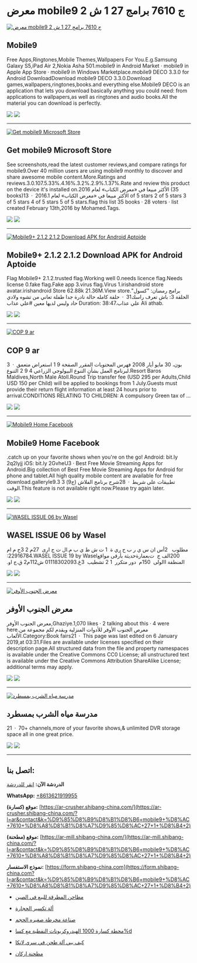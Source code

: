 # معرض mobile9 ج 7610 برامج 27 1 ش 2

<a href="https://swt.shibang-china.com/?l=ar&img&k=%D9%85%D8%B9%D8%B1%D8%B6+mobile9+%D8%AC+7610+%D8%A8%D8%B1%D8%A7%D9%85%D8%AC+27+1+%D8%B4+2" target="_blank">![معرض mobile9 ج 7610 برامج 27 1 ش 2](http://static.shibang-china.com/all-800x300/529.jpg)</a>

## Mobile9
Free Apps,Ringtones,Mobile Themes,Wallpapers For You.E.g.Samsung Galaxy S5,iPad Air 2,Nokia Asha 501.mobile9 in Android Market &middot; mobile9 in Apple App Store &middot; mobile9 in Windows Marketplace.mobile9 DECO 3.3.0 for Android DownloadDownload mobile9 DECO 3.3.0.Download games,wallpapers,ringtones,books.and everything else.Mobile9 DECO is an application that lets you download basically anything you could need: from applications to wallpapers,as well as ringtones and audio books.All the material you can download is perfectly.


<a href="https://whatsapp.shibangsoft.com/WhatsApp.php" target="_blank" title="WhatsApp">![](http://static.shibang-china.com/icon/whatsapp.png)</a> <a href="https://swt.shibang-china.com/?l=ar&icon&k=%D9%85%D8%B9%D8%B1%D8%B6+mobile9+%D8%AC+7610+%D8%A8%D8%B1%D8%A7%D9%85%D8%AC+27+1+%D8%B4+2" target="_blank">![](http://static.shibang-china.com/icon/chat-ar.png)</a>

---

<a href="https://swt.shibang-china.com/?l=ar&img&k=%D9%85%D8%B9%D8%B1%D8%B6+mobile9+%D8%AC+7610+%D8%A8%D8%B1%D8%A7%D9%85%D8%AC+27+1+%D8%B4+2" target="_blank">![Get mobile9 Microsoft Store](http://static.shibang-china.com/all-800x300/1347.jpg)</a>

## Get mobile9 Microsoft Store
See screenshots,read the latest customer reviews,and compare ratings for mobile9.Over 40 million users are using mobile9 monthly to discover and share awesome mobile content.More.Ratings and reviews.3.0.107.5.33%.4.16%.3.2%.2.9%.1.37%.Rate and review this product on the device it&#39;s installed on.الأكثر مبيعا في &#171;معرض الكتاب&#187; لعام 2016 (35 books)13&ensp;&#0183;&ensp;الأكثر مبيعا في &#171;معرض الكتاب&#187; لعام 2016.1 of 5 stars 2 of 5 stars 3 of 5 stars 4 of 5 stars 5 of 5 stars.flag this list 35 books &#183; 28 voters &#183; list created February 13th,2016 by Mohamed.Tags.


<a href="https://whatsapp.shibangsoft.com/WhatsApp.php" target="_blank" title="WhatsApp">![](http://static.shibang-china.com/icon/whatsapp.png)</a> <a href="https://swt.shibang-china.com/?l=ar&icon&k=%D9%85%D8%B9%D8%B1%D8%B6+mobile9+%D8%AC+7610+%D8%A8%D8%B1%D8%A7%D9%85%D8%AC+27+1+%D8%B4+2" target="_blank">![](http://static.shibang-china.com/icon/chat-ar.png)</a>

---

<a href="https://swt.shibang-china.com/?l=ar&img&k=%D9%85%D8%B9%D8%B1%D8%B6+mobile9+%D8%AC+7610+%D8%A8%D8%B1%D8%A7%D9%85%D8%AC+27+1+%D8%B4+2" target="_blank">![Mobile9+ 2.1.2 2.1.2 Download APK for Android Aptoide](http://static.shibang-china.com/all-800x300/233.jpg)</a>

## Mobile9+ 2.1.2 2.1.2 Download APK for Android Aptoide
Flag Mobile9+ 2.1.2.trusted flag.Working well 0.needs licence flag.Needs license 0.fake flag.Fake app 3.virus flag.Virus 1.irishandroid store avatar.irishandroid Store 62.88k 21.36M.View store.برامج رمضان: &quot;كسول&quot; الحلقة 3: باش تعرف راسك31&ensp;&#0183;&ensp;حلقة كامله حالة نادرة جدا طفلة تعاني من تشوه ولادي حاد وليس لديها معين #علي عذاب Duration: 38:47.علي عذاب Ali athab.


<a href="https://whatsapp.shibangsoft.com/WhatsApp.php" target="_blank" title="WhatsApp">![](http://static.shibang-china.com/icon/whatsapp.png)</a> <a href="https://swt.shibang-china.com/?l=ar&icon&k=%D9%85%D8%B9%D8%B1%D8%B6+mobile9+%D8%AC+7610+%D8%A8%D8%B1%D8%A7%D9%85%D8%AC+27+1+%D8%B4+2" target="_blank">![](http://static.shibang-china.com/icon/chat-ar.png)</a>

---

<a href="https://swt.shibang-china.com/?l=ar&img&k=%D9%85%D8%B9%D8%B1%D8%B6+mobile9+%D8%AC+7610+%D8%A8%D8%B1%D8%A7%D9%85%D8%AC+27+1+%D8%B4+2" target="_blank">![COP 9 ar](http://static.shibang-china.com/all-800x300/471.jpg)</a>

## COP 9 ar
3&ensp;&#0183;&ensp;بون، 30 مايو أيار 2008 فهرس المحتويات المقرر الصفحة 9 1 استعراض متعمق لبرنامج العمل بشأن التنوع البيولوجي الزراعي 4 9 2 التنوع.Resort Baros Maldives,North Male Atoll.Round Trip transfer fee (USD 295 per Adults,Child USD 150 per Child) will be applied to bookings from 1 July.Guests must provide their return flight information at least 24 hours prior to arrival.CONDITIONS RELATING TO CHILDREN: A compulsory Green tax of …


<a href="https://whatsapp.shibangsoft.com/WhatsApp.php" target="_blank" title="WhatsApp">![](http://static.shibang-china.com/icon/whatsapp.png)</a> <a href="https://swt.shibang-china.com/?l=ar&icon&k=%D9%85%D8%B9%D8%B1%D8%B6+mobile9+%D8%AC+7610+%D8%A8%D8%B1%D8%A7%D9%85%D8%AC+27+1+%D8%B4+2" target="_blank">![](http://static.shibang-china.com/icon/chat-ar.png)</a>

---

<a href="https://swt.shibang-china.com/?l=ar&img&k=%D9%85%D8%B9%D8%B1%D8%B6+mobile9+%D8%AC+7610+%D8%A8%D8%B1%D8%A7%D9%85%D8%AC+27+1+%D8%B4+2" target="_blank">![Mobile9 Home Facebook](http://static.shibang-china.com/all-800x300/1441.jpg)</a>

## Mobile9 Home Facebook
.catch up on your favorite shows when you&#39;re on the go! Android: bit.ly 2q2lyjj iOS: bit.ly 2GvheU3 &middot; Best Free Movie Streaming Apps for Android.Big collection of Best Free Movie Streaming Apps for Android for phone and tablet.All high quality mobile content are available for free download.galleryle9.‫شرح برنامج الفلاش (ج9) 3 3‬‎28&ensp;&#0183;&ensp;تطبيقات على شريط الوقت.This feature is not available right now.Please try again later.


<a href="https://whatsapp.shibangsoft.com/WhatsApp.php" target="_blank" title="WhatsApp">![](http://static.shibang-china.com/icon/whatsapp.png)</a> <a href="https://swt.shibang-china.com/?l=ar&icon&k=%D9%85%D8%B9%D8%B1%D8%B6+mobile9+%D8%AC+7610+%D8%A8%D8%B1%D8%A7%D9%85%D8%AC+27+1+%D8%B4+2" target="_blank">![](http://static.shibang-china.com/icon/chat-ar.png)</a>

---

<a href="https://swt.shibang-china.com/?l=ar&img&k=%D9%85%D8%B9%D8%B1%D8%B6+mobile9+%D8%AC+7610+%D8%A8%D8%B1%D8%A7%D9%85%D8%AC+27+1+%D8%B4+2" target="_blank">![WASEL ISSUE 06 by Wasel](http://static.shibang-china.com/all-800x300/375.jpg)</a>

## WASEL ISSUE 06 by Wasel
‪3‬ح م ام ‪2 ‬أس ان س ي ر‬‫ ب ح ري ة ‪ 1 ‬ت ش ط ي ب‬‫ م.ال ت ج ارى ‪27 ‬م‪2 ‬‬ ‫ مطلوب ‪ 200‬الف ج ‪ ‬ت‪:‬‬‫‪22916784.WASEL ISSUE 19 by Waselبعمارةحديثة بأرقى مواقع‬ ‫المنطقة االولى ‪150 ‬م ‪ ‬دور‬ ‫متكرر ‪ 2 1 ‬تشطيب ‪3 ‬غ.01118302093‬‬ ‫ش‪112‬م‪ 2‬ق‪.‬ج او.


<a href="https://whatsapp.shibangsoft.com/WhatsApp.php" target="_blank" title="WhatsApp">![](http://static.shibang-china.com/icon/whatsapp.png)</a> <a href="https://swt.shibang-china.com/?l=ar&icon&k=%D9%85%D8%B9%D8%B1%D8%B6+mobile9+%D8%AC+7610+%D8%A8%D8%B1%D8%A7%D9%85%D8%AC+27+1+%D8%B4+2" target="_blank">![](http://static.shibang-china.com/icon/chat-ar.png)</a>

---

<a href="https://swt.shibang-china.com/?l=ar&img&k=%D9%85%D8%B9%D8%B1%D8%B6+mobile9+%D8%AC+7610+%D8%A8%D8%B1%D8%A7%D9%85%D8%AC+27+1+%D8%B4+2" target="_blank">![‫معرض الجنوب الأوفر](http://static.shibang-china.com/all-800x300/141.jpg)</a>

## ‫معرض الجنوب الأوفر
‎معرض الجنوب الأوفر‎,Ghaziye.1,070 likes &#183; 2 talking about this &#183; 4 were here.‎معرص الجنوب الأوفر للأدوات المنزلية ويقدم لكم مجموعة من الألعاب.Category:Book fairs21&ensp;&#0183;&ensp;This page was last edited on 6 January 2019,at 03:31.Files are available under licenses specified on their description page.All structured data from the file and property namespaces is available under the Creative Commons CC0 License; all unstructured text is available under the Creative Commons Attribution ShareAlike License; additional terms may apply.


<a href="https://whatsapp.shibangsoft.com/WhatsApp.php" target="_blank" title="WhatsApp">![](http://static.shibang-china.com/icon/whatsapp.png)</a> <a href="https://swt.shibang-china.com/?l=ar&icon&k=%D9%85%D8%B9%D8%B1%D8%B6+mobile9+%D8%AC+7610+%D8%A8%D8%B1%D8%A7%D9%85%D8%AC+27+1+%D8%B4+2" target="_blank">![](http://static.shibang-china.com/icon/chat-ar.png)</a>

---

<a href="https://swt.shibang-china.com/?l=ar&img&k=%D9%85%D8%B9%D8%B1%D8%B6+mobile9+%D8%AC+7610+%D8%A8%D8%B1%D8%A7%D9%85%D8%AC+27+1+%D8%B4+2" target="_blank">![‫مدرسة مياه الشرب بمسطرد](http://static.shibang-china.com/all-800x300/1209.jpg)</a>

## ‫مدرسة مياه الشرب بمسطرد
21&ensp;&#0183;&ensp;70+ channels,more of your favorite shows,&amp; unlimited DVR storage space all in one great price.

<a href="https://whatsapp.shibangsoft.com/WhatsApp.php" target="_blank" title="WhatsApp">![](http://static.shibang-china.com/icon/whatsapp.png)</a> <a href="https://swt.shibang-china.com/?l=ar&icon&k=%D9%85%D8%B9%D8%B1%D8%B6+mobile9+%D8%AC+7610+%D8%A8%D8%B1%D8%A7%D9%85%D8%AC+27+1+%D8%B4+2" target="_blank">![](http://static.shibang-china.com/icon/chat-ar.png)</a>

---
## اتصل بنا:

**الدردشة الآن:** [انقر للدردشة](https://swt.shibang-china.com?l=ar&contact&k=%D9%85%D8%B9%D8%B1%D8%B6+mobile9+%D8%AC+7610+%D8%A8%D8%B1%D8%A7%D9%85%D8%AC+27+1+%D8%B4+2)

**WhatsApp:**  [+8613621919955](https://whatsapp.shibangsoft.com/WhatsApp.php)

**موقع (كسارة):** [https://ar-crusher.shibang-china.com/](https://ar-crusher.shibang-china.com/?l=ar&contact&k=%D9%85%D8%B9%D8%B1%D8%B6+mobile9+%D8%AC+7610+%D8%A8%D8%B1%D8%A7%D9%85%D8%AC+27+1+%D8%B4+2)

**موقع (مطحنة):** [https://ar-mill.shibang-china.com/](https://ar-mill.shibang-china.com/?l=ar&contact&k=%D9%85%D8%B9%D8%B1%D8%B6+mobile9+%D8%AC+7610+%D8%A8%D8%B1%D8%A7%D9%85%D8%AC+27+1+%D8%B4+2)

**نموذج الاستفسار:** [https://form.shibang-china.com](https://form.shibang-china.com?l=ar&contact&k=%D9%85%D8%B9%D8%B1%D8%B6+mobile9+%D8%AC+7610+%D8%A8%D8%B1%D8%A7%D9%85%D8%AC+27+1+%D8%B4+2)

* [مطاحن المطرقة للبيع في الصين](../24/%D9%85%D8%B7%D8%A7%D8%AD%D9%86%20%D8%A7%D9%84%D9%85%D8%B7%D8%B1%D9%82%D8%A9%20%D9%84%D9%84%D8%A8%D9%8A%D8%B9%20%D9%81%D9%8A%20%D8%A7%D9%84%D8%B5%D9%8A%D9%86.md)

* [ألة تكسير الحجارة](../22/%D8%A3%D9%84%D8%A9%20%D8%AA%D9%83%D8%B3%D9%8A%D8%B1%20%D8%A7%D9%84%D8%AD%D8%AC%D8%A7%D8%B1%D8%A9.md)

* [صناعة مخرطة صغيره الحجم](../21/%D8%B5%D9%86%D8%A7%D8%B9%D8%A9%20%D9%85%D8%AE%D8%B1%D8%B7%D8%A9%20%D8%B5%D8%BA%D9%8A%D8%B1%D9%87%20%D8%A7%D9%84%D8%AD%D8%AC%D9%85.md)

* [محطة كسارة 1000 الهيدروكربونات النفطية مع كسا%d](../23/%D9%85%D8%AD%D8%B7%D8%A9%20%D9%83%D8%B3%D8%A7%D8%B1%D8%A9%201000%20%D8%A7%D9%84%D9%87%D9%8A%D8%AF%D8%B1%D9%88%D9%83%D8%B1%D8%A8%D9%88%D9%86%D8%A7%D8%AA%20%D8%A7%D9%84%D9%86%D9%81%D8%B7%D9%8A%D8%A9%20%D9%85%D8%B9%20%D9%83%D8%B3%D8%A7%25d.md)

* [كيف بيي آلة طحن في سري لانكا](../23/%D9%83%D9%8A%D9%81%20%D8%A8%D9%8A%D9%8A%20%D8%A2%D9%84%D8%A9%20%D8%B7%D8%AD%D9%86%20%D9%81%D9%8A%20%D8%B3%D8%B1%D9%8A%20%D9%84%D8%A7%D9%86%D9%83%D8%A7.md)

* [مطحنة اركان](../22/%D9%85%D8%B7%D8%AD%D9%86%D8%A9%20%D8%A7%D8%B1%D9%83%D8%A7%D9%86.md)